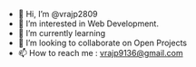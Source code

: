 - 👋 Hi, I’m @vrajp2809
- 👀 I’m interested in Web Development.
- 🌱 I’m currently learning 
- 💞️ I’m looking to collaborate on Open Projects
- 📫 How to reach me : vrajp9136@gmail.com


<!---
vrajp2809/vrajp2809 is a ✨ special ✨ repository because its `README.md` (this file) appears on your GitHub profile.
You can click the Preview link to take a look at your changes.
--->
